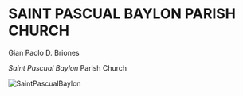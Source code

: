 # SAINT PASCUAL BAYLON PARISH CHURCH

Gian Paolo D. Briones

*Saint Pascual Baylon* Parish Church

![SaintPascualBaylon](https://scontent.fdvo2-2.fna.fbcdn.net/v/t1.6435-9/174423900_104789548415151_4710402936283341855_n.jpg?_nc_cat=105&ccb=1-7&_nc_sid=300f58&_nc_ohc=OULpXlYeuSYAX_Rbrxe&_nc_ht=scontent.fdvo2-2.fna&oh=00_AfC0crLR8_MMRsPSOZtnCYtTLrMjKipirKAmfIsZjc9ZPA&oe=65963A4F)
